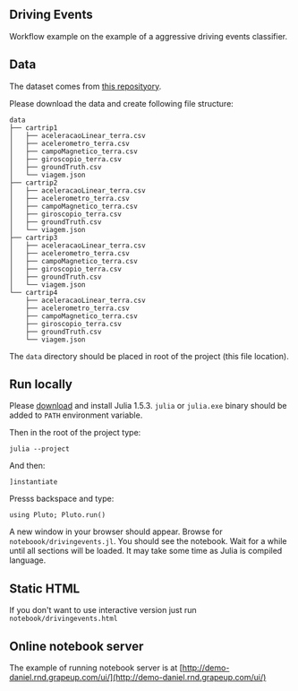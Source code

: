 ## Driving Events
Workflow example on the example of a aggressive driving events classifier.


## Data 
The dataset comes from [this reposityory](https://github.com/jair-jr/driverBehaviorDataset).

Please download the data and create following file structure:
```
data
├── cartrip1
│   ├── aceleracaoLinear_terra.csv
│   ├── acelerometro_terra.csv
│   ├── campoMagnetico_terra.csv
│   ├── giroscopio_terra.csv
│   ├── groundTruth.csv
│   └── viagem.json
├── cartrip2
│   ├── aceleracaoLinear_terra.csv
│   ├── acelerometro_terra.csv
│   ├── campoMagnetico_terra.csv
│   ├── giroscopio_terra.csv
│   ├── groundTruth.csv
│   └── viagem.json
├── cartrip3
│   ├── aceleracaoLinear_terra.csv
│   ├── acelerometro_terra.csv
│   ├── campoMagnetico_terra.csv
│   ├── giroscopio_terra.csv
│   ├── groundTruth.csv
│   └── viagem.json
└── cartrip4
    ├── aceleracaoLinear_terra.csv
    ├── acelerometro_terra.csv
    ├── campoMagnetico_terra.csv
    ├── giroscopio_terra.csv
    ├── groundTruth.csv
    └── viagem.json
```

The `data` directory should be placed in root of the project (this file location).

## Run locally

Please [download](https://julialang.org/downloads/) and install Julia 1.5.3. `julia` or `julia.exe` binary should be added to `PATH` environment variable.

Then in the root of the project type:

`julia --project`

And then:

`]instantiate`

Presss backspace and type:

`using Pluto; Pluto.run()`

A new window in your browser should appear. Browse for `noteboook/drivingevents.jl`. You should see the notebook. Wait for a while until all sections will be loaded. It may take some time as Julia is compiled language.

## Static HTML

If you don't want to use interactive version just run `notebook/drivingevents.html`

## Online notebook server

The example of running notebook server is at [http://demo-daniel.rnd.grapeup.com/ui/](http://demo-daniel.rnd.grapeup.com/ui/)
